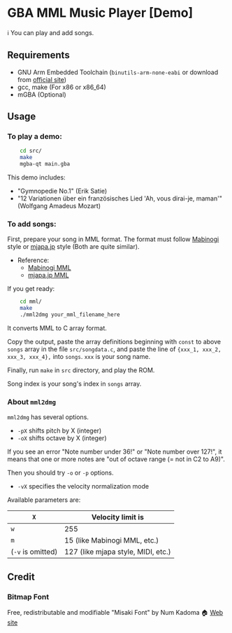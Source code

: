 # GBA MML Music Player \[Demo\]

:information_source: You can play and add songs.

## Requirements

- GNU Arm Embedded Toolchain (`binutils-arm-none-eabi` or download from [official site](https://developer.arm.com/tools-and-software/open-source-software/developer-tools/gnu-toolchain/gnu-rm/downloads))
- gcc, make (For x86 or x86_64)
- mGBA (Optional)

## Usage

### To play a demo:

```sh
    cd src/
    make
    mgba-qt main.gba
```

This demo includes:
- "Gymnopedie No.1" (Erik Satie)
- "12 Variationen über ein französisches Lied 'Ah, vous dirai-je, maman'" (Wolfgang Amadeus Mozart)

### To add songs:

First, prepare your song in MML format.
The format must follow
[Mabinogi](https://mabinogi.nexon.co.jp/) style
or
[mjapa.jp](https://music-school.mjapa.jp/) style (Both are quite similar).

- Reference:
    - [Mabinogi MML](https://wikiwiki.jp/mabinogi/%E9%9F%B3%E6%A5%BD/MML)
    - [mjapa.jp MML](https://music-school.mjapa.jp/mml_to_midi_converter.html#mml_image)

If you get ready:

```sh
    cd mml/
    make
    ./mml2dmg your_mml_filename_here
```

It converts MML to C array format.

Copy the output, paste the array definitions beginning with `const` to above `songs` array in the file `src/songdata.c`,
and paste the line of `{xxx_1, xxx_2, xxx_3, xxx_4},` into `songs`.
`xxx` is your song name.

Finally, run `make` in `src` directory, and play the ROM.

Song index is your song's index in `songs` array.

### About `mml2dmg`

`mml2dmg` has several options.

- `-pX` shifts pitch by X (integer)
- `-oX` shifts octave by X (integer)

If you see an error "Note number under 36!" or "Note number over 127!",
it means that one or more notes are "out of octave range (= not in C2 to A9)".

Then you should try `-o` or `-p` options.

- `-vX` specifies the velocity normalization mode

Available parameters are:

| `X`               | Velocity limit is                  |
| ----------------- | ---------------------------------- |
| `w`               | 255                                |
| `m`               | 15 (like Mabinogi MML, etc.)       |
| (`-v` is omitted) | 127 (like mjapa style, MIDI, etc.) |

## Credit

### Bitmap Font

Free, redistributable and modifiable
"Misaki Font" by Num Kadoma :house: [Web site](https://littlelimit.net/misaki.htm)
